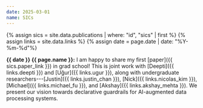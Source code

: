 ```yaml
---
date: 2025-03-01
name: SICs
---
```


{% assign sics = site.data.publications | where: "id", "sics" | first %}
{% assign links = site.data.links %}
{% assign date = page.date | date: "%Y-%m-%d"%}

**{{ date }} {{ page.name }}:** I am happy to share my first [paper]({{
sics.paper_link }}) in grad school! This is joint work with [Deepti]({{
links.deepti }}) and [Uğur]({{ links.ugur }}), along with undergraduate
researchers---[Justin]({{ links.justin_chan }}), [Nick]({{ links.nicolas_kim
}}), [Michael]({{ links.michael_fu }}), and [Akshay]({{ links.akshay_mehta }}).
We present our vision towards declarative guardrails for AI-augmented data
processing systems.

